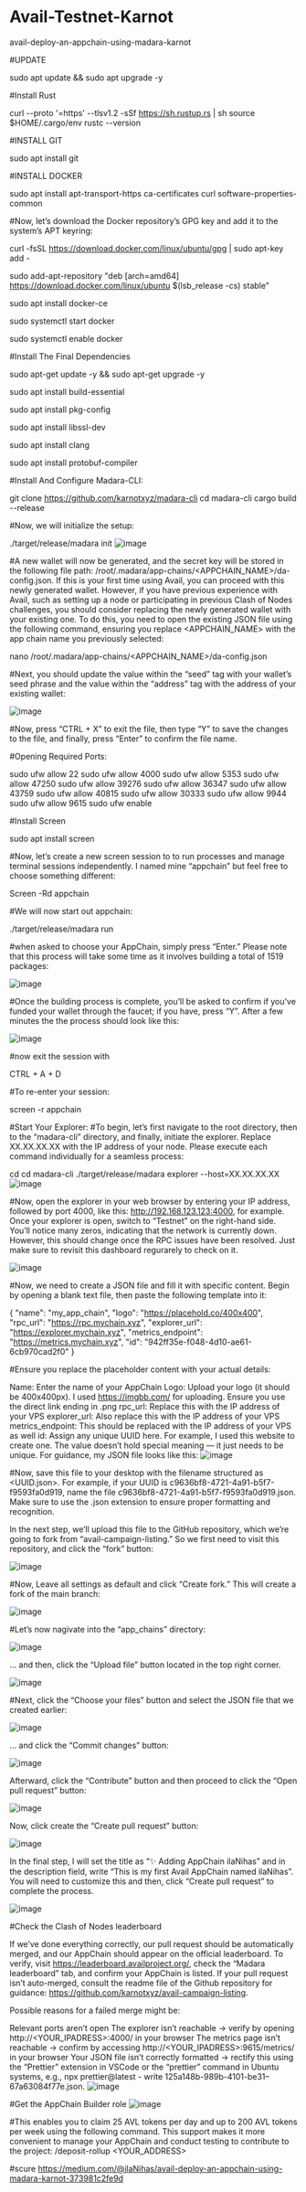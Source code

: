 # Avail-Testnet-Karnot
avail-deploy-an-appchain-using-madara-karnot


#UPDATE

sudo apt update && sudo apt upgrade -y

#Install Rust

curl --proto '=https' --tlsv1.2 -sSf https://sh.rustup.rs | sh
source $HOME/.cargo/env
rustc --version

#INSTALL GIT

sudo apt install git

#INSTALL DOCKER

sudo apt install apt-transport-https ca-certificates curl software-properties-common

#Now, let’s download the Docker repository’s GPG key and add it to the system’s APT keyring:

curl -fsSL https://download.docker.com/linux/ubuntu/gpg | sudo apt-key add -

sudo add-apt-repository "deb [arch=amd64] https://download.docker.com/linux/ubuntu $(lsb_release -cs) stable"

sudo apt install docker-ce

sudo systemctl start docker

sudo systemctl enable docker

#Install The Final Dependencies

sudo apt-get update -y && sudo apt-get upgrade -y

sudo apt install build-essential

sudo apt install pkg-config

sudo apt install libssl-dev

sudo apt install clang

sudo apt install protobuf-compiler

#Install And Configure Madara-CLI:

git clone https://github.com/karnotxyz/madara-cli
cd madara-cli
cargo build --release

#Now, we will initialize the setup:

./target/release/madara init
![image](https://github.com/ditsyandrea22/Avail-Testnet-Karnot/assets/34813777/61a3b266-1fef-4a14-b32d-18e0a9393145)

#A new wallet will now be generated, and the secret key will be stored in the following file path: /root/.madara/app-chains/<APPCHAIN_NAME>/da-config.json. If this is your first time using Avail, you can proceed with this newly generated wallet. However, if you have previous experience with Avail, such as setting up a node or participating in previous Clash of Nodes challenges, you should consider replacing the newly generated wallet with your existing one. To do this, you need to open the existing JSON file using the following command, ensuring you replace <APPCHAIN_NAME> with the app chain name you previously selected:

nano /root/.madara/app-chains/<APPCHAIN_NAME>/da-config.json

#Next, you should update the value within the “seed” tag with your wallet’s seed phrase and the value within the “address” tag with the address of your existing wallet:

![image](https://github.com/ditsyandrea22/Avail-Testnet-Karnot/assets/34813777/f461c245-3d99-4f1f-8ca3-797051b2a70f)

#Now, press “CTRL + X” to exit the file, then type “Y” to save the changes to the file, and finally, press “Enter” to confirm the file name.

#Opening Required Ports:

sudo ufw allow 22
sudo ufw allow 4000
sudo ufw allow 5353
sudo ufw allow 47250
sudo ufw allow 39276
sudo ufw allow 36347
sudo ufw allow 43759
sudo ufw allow 40815
sudo ufw allow 30333
sudo ufw allow 9944
sudo ufw allow 9615
sudo ufw enable

#Install Screen

sudo apt install screen

#Now, let’s create a new screen session to to run processes and manage terminal sessions independently. I named mine “appchain” but feel free to choose something different:

Screen -Rd appchain

#We will now start out appchain:

./target/release/madara run

#when asked to choose your AppChain, simply press “Enter.” Please note that this process will take some time as it involves building a total of 1519 packages:

![image](https://github.com/ditsyandrea22/Avail-Testnet-Karnot/assets/34813777/f80f24b3-a40c-4010-aab3-c20ba17cbc1e)

#Once the building process is complete, you’ll be asked to confirm if you’ve funded your wallet through the faucet; if you have, press “Y”. After a few minutes the the process should look like this:

![image](https://github.com/ditsyandrea22/Avail-Testnet-Karnot/assets/34813777/77654940-51ff-4ec0-8007-feaa4d9a7515)

#now exit the session with

CTRL + A + D

#To re-enter your session:

screen -r appchain

#Start Your Explorer:
#To begin, let’s first navigate to the root directory, then to the “madara-cli” directory, and finally, initiate the explorer. Replace XX.XX.XX.XX with the IP address of your node. Please execute each command individually for a seamless process:

cd
cd madara-cli
./target/release/madara explorer --host=XX.XX.XX.XX
![image](https://github.com/ditsyandrea22/Avail-Testnet-Karnot/assets/34813777/8b992076-ef27-4b0d-b535-520598732287)

#Now, open the explorer in your web browser by entering your IP address, followed by port 4000, like this: http://192.168.123.123:4000, for example. Once your explorer is open, switch to “Testnet” on the right-hand side. You’ll notice many zeros, indicating that the network is currently down. However, this should change once the RPC issues have been resolved. Just make sure to revisit this dashboard regurarely to check on it.

![image](https://github.com/ditsyandrea22/Avail-Testnet-Karnot/assets/34813777/2bfb279c-ce2c-4df1-b591-b83177fd6a03)

#Now, we need to create a JSON file and fill it with specific content. Begin by opening a blank text file, then paste the following template into it:

{
  "name": "my_app_chain",
  "logo": "https://placehold.co/400x400",
  "rpc_url": "https://rpc.mychain.xyz",
  "explorer_url": "https://explorer.mychain.xyz",
  "metrics_endpoint": "https://metrics.mychain.xyz",
  "id": "942ff35e-f048-4d10-ae61-6cb970cad2f0"
}

#Ensure you replace the placeholder content with your actual details:

Name: Enter the name of your AppChain
Logo: Upload your logo (it should be 400x400px). I used https://imgbb.com/ for uploading. Ensure you use the direct link ending in .png
rpc_url: Replace this with the IP address of your VPS
explorer_url: Also replace this with the IP address of your VPS
metrics_endpoint: This should be replaced with the IP address of your VPS as well
id: Assign any unique UUID here. For example, I used this website to create one. The value doesn’t hold special meaning — it just needs to be unique.
For guidance, my JSON file looks like this:
![image](https://github.com/ditsyandrea22/Avail-Testnet-Karnot/assets/34813777/71854a78-342c-44c7-942c-01bab6bc2178)

#Now, save this file to your desktop with the filename structured as <UUID.json>. For example, if your UUID is c9636bf8-4721-4a91-b5f7-f9593fa0d919, name the file c9636bf8-4721-4a91-b5f7-f9593fa0d919.json. Make sure to use the .json extension to ensure proper formatting and recognition.

In the next step, we’ll upload this file to the GitHub repository, which we’re going to fork from “avail-campaign-listing.” So we first need to visit this repository, and click the “fork” button:

![image](https://github.com/ditsyandrea22/Avail-Testnet-Karnot/assets/34813777/69bd363a-c2bc-47d9-af1d-fdb007c592d0)

#Now, Leave all settings as default and click “Create fork.” This will create a fork of the main branch:

![image](https://github.com/ditsyandrea22/Avail-Testnet-Karnot/assets/34813777/119e456e-6dad-4582-85ff-fdb2c92acaea)

#Let’s now nagivate into the “app_chains” directory:

![image](https://github.com/ditsyandrea22/Avail-Testnet-Karnot/assets/34813777/044d2d95-6ec0-44e3-9838-14af01538677)

… and then, click the “Upload file” button located in the top right corner.

![image](https://github.com/ditsyandrea22/Avail-Testnet-Karnot/assets/34813777/8e959766-cb94-4763-9301-40eff6e2e982)

#Next, click the “Choose your files” button and select the JSON file that we created earlier:

![image](https://github.com/ditsyandrea22/Avail-Testnet-Karnot/assets/34813777/473d631a-fbad-4fb0-a6a6-0acf043d2b8e)

… and click the “Commit changes” button:

![image](https://github.com/ditsyandrea22/Avail-Testnet-Karnot/assets/34813777/ce7a4fef-60a6-4ab9-9d86-34d325b3decf)

Afterward, click the “Contribute” button and then proceed to click the “Open pull request” button:

![image](https://github.com/ditsyandrea22/Avail-Testnet-Karnot/assets/34813777/2963cb00-5ebf-4c48-9641-9fdfa0f8116e)

Now, click create the “Create pull request” button:

![image](https://github.com/ditsyandrea22/Avail-Testnet-Karnot/assets/34813777/e0e894b2-612d-4a44-8dc3-8dfc96372851)

In the final step, I will set the title as “✨ Adding AppChain ilaNihas” and in the description field, write “This is my first Avail AppChain named ilaNihas”. You will need to customize this and then, click “Create pull request” to complete the process.

![image](https://github.com/ditsyandrea22/Avail-Testnet-Karnot/assets/34813777/53087dcf-f1b8-4ce6-8b95-483efd8fcea8)

#Check the Clash of Nodes leaderboard

If we’ve done everything correctly, our pull request should be automatically merged, and our AppChain should appear on the official leaderboard. To verify, visit https://leaderboard.availproject.org/, check the “Madara leaderboard” tab, and confirm your AppChain is listed. If your pull request isn’t auto-merged, consult the readme file of the Github repository for guidance: https://github.com/karnotxyz/avail-campaign-listing.

Possible reasons for a failed merge might be:

Relevant ports aren’t open
The explorer isn’t reachable → verify by opening http://<YOUR_IPADRESS>:4000/ in your browser
The metrics page isn’t reachable → confirm by accessing http://<YOUR_IPADRESS>:9615/metrics/ in your browser
Your JSON file isn’t correctly formatted → rectify this using the “Prettier” extension in VSCode or the “prettier” command in Ubuntu systems, e.g., npx prettier@latest - write 125a148b-989b-4101-be31–67a63084f77e.json.
![image](https://github.com/ditsyandrea22/Avail-Testnet-Karnot/assets/34813777/a76aee84-1dca-420a-a3cb-69f12f4cdbaa)

#Get the AppChain Builder role
![image](https://github.com/ditsyandrea22/Avail-Testnet-Karnot/assets/34813777/e880aea6-ed4e-48fa-9979-f0cee193865f)

#This enables you to claim 25 AVL tokens per day and up to 200 AVL tokens per week using the following command. This support makes it more convenient to manage your AppChain and conduct testing to contribute to the project:
/deposit-rollup <YOUR_ADDRESS>

#scure 
https://medium.com/@ilaNihas/avail-deploy-an-appchain-using-madara-karnot-373981c2fe9d



















